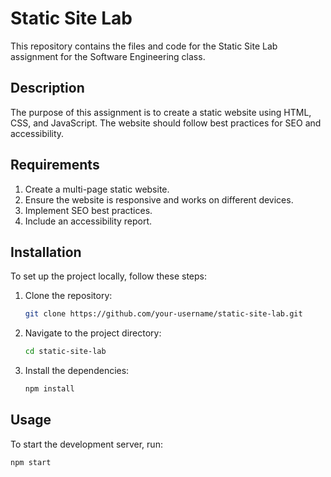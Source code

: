 # Static Site Lab

This repository contains the files and code for the Static Site Lab assignment for the Software Engineering class.

## Description

The purpose of this assignment is to create a static website using HTML, CSS, and JavaScript. The website should follow best practices for SEO and accessibility.

## Requirements

1. Create a multi-page static website.
2. Ensure the website is responsive and works on different devices.
3. Implement SEO best practices.
4. Include an accessibility report.

## Installation

To set up the project locally, follow these steps:

1. Clone the repository:
    ```bash
    git clone https://github.com/your-username/static-site-lab.git
    ```
2. Navigate to the project directory:
    ```bash
    cd static-site-lab
    ```
3. Install the dependencies:
    ```bash
    npm install
    ```

## Usage

To start the development server, run:
```bash
npm start